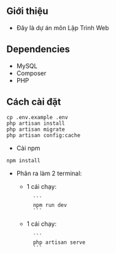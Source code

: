 ## Giới thiệu
- Đây là dự án môn Lập Trình Web

## Dependencies
- MySQL
- Composer
- PHP
## Cách cài đặt

```
cp .env.example .env
php artisan install
php artisan migrate
php artisan config:cache
```
 - Cài npm
```
npm install
```

- Phân ra làm 2 terminal:

    + 1 cái chạy:

            ```
            npm run dev
            ```
    + 1 cái chạy:

            ```
            php artisan serve
            ```

            